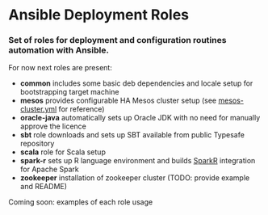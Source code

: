 Ansible Deployment Roles
============

### Set of roles for deployment and configuration routines automation with Ansible.

For now next roles are present:
* __common__ includes some basic deb dependencies and locale setup for bootstrapping target machine
* __mesos__ provides configurable HA Mesos cluster setup (see [mesos-cluster.yml](mesos-cluster.yml) for reference)
* __oracle-java__ automatically sets up Oracle JDK with no need for manually approve the licence
* __sbt__ role downloads and sets up SBT available from public Typesafe repository
* __scala__ role for Scala setup
* __spark-r__ sets up R language environment and builds [SparkR](http://amplab-extras.github.io/SparkR-pkg/) integration for Apache Spark
* __zookeeper__ installation of zookeeper cluster (TODO: provide example and README)

Coming soon: examples of each role usage